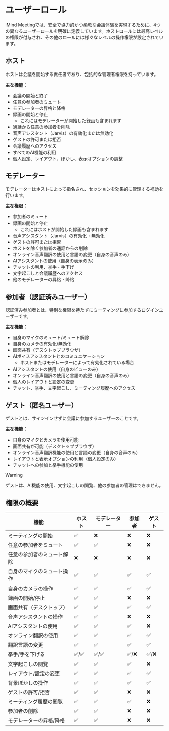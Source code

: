 # ユーザーロール

iMind Meetingでは、安全で協力的かつ柔軟な会議体験を実現するために、4つの異なるユーザーロールを明確に定義しています。ホストロールには最高レベルの権限が付与され、その他のロールには様々なレベルの操作権限が設定されています。

## ホスト

ホストは会議を開始する責任者であり、包括的な管理者権限を持っています。

**主な機能：**

- 会議の開始と終了
- 任意の参加者のミュート
- モデレーターの昇格と降格
- 録画の開始と停止
  - これにはモデレーターが開始した録画も含まれます
- 通話から任意の参加者を削除
- 音声アシスタント（Jarvis）の有効化または無効化
- ゲストの許可または拒否
- 会議履歴へのアクセス
- すべてのAI機能の利用
- 個人設定、レイアウト、ぼかし、表示オプションの調整

## モデレーター

モデレーターはホストによって指名され、セッションを効果的に管理する補助を行います。

**主な権限：**

- 参加者のミュート
- 録画の開始と停止
  - これにはホストが開始した録画も含まれます
- 音声アシスタント（Jarvis）の有効化・無効化
- ゲストの許可または拒否
- ホストを除く参加者の通話からの削除
- オンライン音声翻訳の使用と言語の変更（自身の音声のみ）
- AIアシスタントの使用（自身の表示のみ）
- チャットの利用、挙手・手下げ
- 文字起こしと会議履歴へのアクセス
- 他のモデレーターの昇格・降格

## 参加者（認証済みユーザー）

認証済み参加者とは、特別な権限を持たずにミーティングに参加するログインユーザーです。

**主な機能：**

- 自身のマイクのミュート/ミュート解除
- 自身のカメラの有効化/無効化
- 画面共有（デスクトップブラウザ）
- AIボイスアシスタントとのコミュニケーション
  - ホストまたはモデレーターによって有効化されている場合
- AIアシスタントの使用（自身のビューのみ）
- オンライン音声翻訳の使用と言語の変更（自身の音声のみ）
- 個人のレイアウトと設定の変更
- チャット、挙手、文字起こし、ミーティング履歴へのアクセス

## ゲスト（匿名ユーザー）

ゲストとは、サインインせずに会議に参加するユーザーのことです。

**主な機能：**

- 自身のマイクとカメラを使用可能
- 画面共有が可能（デスクトップブラウザ）
- オンライン音声翻訳機能の使用と言語の変更（自身の音声のみ）
- レイアウトと表示オプションの利用（個人設定のみ）
- チャットへの参加と挙手機能の使用

> [!WARNING]
> ゲストは、AI機能の使用、文字起こしの閲覧、他の参加者の管理はできません。

## 権限の概要

| 機能                     | ホスト | モデレーター | 参加者 | ゲスト |
| ------------------------ | ------ | ------------ | ------ | ------ |
| ミーティングの開始       | ✅     | ❌           | ❌     | ❌     |
| 任意の参加者をミュート   | ✅     | ✅           | ❌     | ❌     |
| 任意の参加者のミュート解除| ❌     | ❌           | ❌     | ❌     |
| 自身のマイクのミュート操作| ✅     | ✅           | ✅     | ✅     |
| 自身のカメラの操作       | ✅     | ✅           | ✅     | ✅     |
| 録画の開始/停止         | ✅     | ✅           | ❌     | ❌     |
| 画面共有（デスクトップ） | ✅     | ✅           | ✅     | ✅     |
| 音声アシスタントの操作   | ✅     | ✅           | ❌     | ❌     |
| AIアシスタントの使用     | ✅     | ✅           | ✅     | ❌     |
| オンライン翻訳の使用     | ✅     | ✅           | ✅     | ✅     |
| 翻訳言語の変更          | ✅     | ✅           | ✅     | ✅     |
| 挙手/手を下げる         | ✅/✅  | ✅/✅        | ✅/❌   | ✅/❌   |
| 文字起こしの閲覧        | ✅     | ✅           | ✅     | ❌     |
| レイアウト/設定の変更   | ✅     | ✅           | ✅     | ✅     |
| 背景ぼかしの操作        | ✅     | ✅           | ✅     | ✅     |
| ゲストの許可/拒否       | ✅     | ✅           | ❌     | ❌     |
| ミーティング履歴の閲覧  | ✅     | ✅           | ✅     | ❌     |
| 参加者の削除           | ✅     | ✅           | ❌     | ❌     |
| モデレーターの昇格/降格 | ✅     | ✅           | ❌     | ❌     |